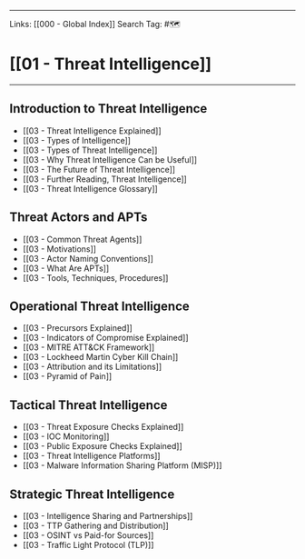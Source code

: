 ___
Links: [[000 - Global Index]]
Search Tag: #🗺 

# [[01 - Threat Intelligence]]
***

## Introduction to Threat Intelligence

- [[03 - Threat Intelligence Explained]]
- [[03 - Types of Intelligence]]
- [[03 - Types of Threat Intelligence]]
- [[03 - Why Threat Intelligence Can be Useful]]
- [[03 - The Future of Threat Intelligence]]
- [[03 - Further Reading, Threat Intelligence]]
- [[03 - Threat Intelligence Glossary]]

## Threat Actors and APTs

- [[03 - Common Threat Agents]]
- [[03 - Motivations]]
- [[03 - Actor Naming Conventions]]
- [[03 - What Are APTs]]
- [[03 - Tools, Techniques, Procedures]]

## Operational Threat Intelligence

- [[03 - Precursors Explained]]
- [[03 - Indicators of Compromise Explained]]
- [[03 - MITRE ATT&CK Framework]]
- [[03 - Lockheed Martin Cyber Kill Chain]]
- [[03 - Attribution and its Limitations]]
- [[03 - Pyramid of Pain]]

## Tactical Threat Intelligence

- [[03 - Threat Exposure Checks Explained]]
- [[03 - IOC Monitoring]]
- [[03 - Public Exposure Checks Explained]]
- [[03 - Threat Intelligence Platforms]]
- [[03 - Malware Information Sharing Platform (MISP)]]

## Strategic Threat Intelligence

- [[03 - Intelligence Sharing and Partnerships]]
- [[03 - TTP Gathering and Distribution]]
- [[03 - OSINT vs Paid-for Sources]]
- [[03 - Traffic Light Protocol (TLP)]]